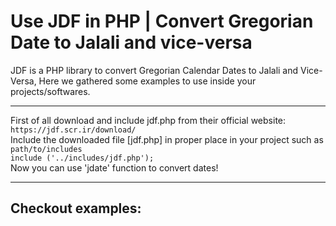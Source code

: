 # Use JDF in PHP | Convert Gregorian Date to Jalali and vice-versa
JDF is a PHP library to convert Gregorian Calendar Dates to Jalali and Vice-Versa, Here we gathered some examples to use inside your projects/softwares.
<hr />
First of all download and include jdf.php from their official website:
<br />
<code>https://jdf.scr.ir/download/</code>
<br />
Include the downloaded file [jdf.php] in proper place in your project such as <code>path/to/includes</code>
<br />
<code>include ('../includes/jdf.php');</code>
<br />
Now you can use 'jdate' function to convert dates!
<hr />
<h2>Checkout examples:</h2>
